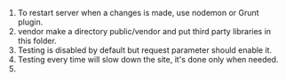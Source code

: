 1) To restart server when a changes is made, use nodemon or Grunt plugin.
2) vendor make a directory public/vendor and put third party libraries in this folder.
3) Testing is disabled by default but request parameter should enable it.
4) Testing every time will slow down the site, it's done only when needed.
5) 

